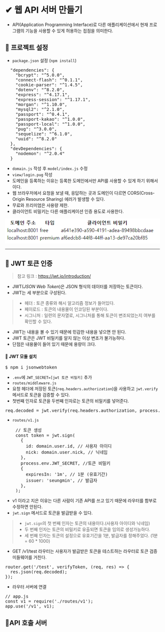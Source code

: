 # ✔ 웹 API 서버 만들기
- API(Application Programming Interface)로 다른 애플리케이션에서 현재 프로그램의 기능을 사용할 수 있게 허용하는 접점을 의미한다.
## 🌈 프로젝트 설정
- `package.json` 설정 (`npm install`)
<pre>
  "dependencies": {
    "bcrypt": "^5.0.0",
    "connect-flash": "^0.1.1",
    "cookie-parser": "^1.4.5",
    "dotenv": "^8.2.0",
    "express": "^4.17.1",
    "express-session": "^1.17.1",
    "morgan": "^1.10.0",
    "mysql2": "^2.1.0",
    "passport": "^0.4.1",
    "passport-kakao": "^1.0.0",
    "passport-local": "^1.0.0",
    "pug": "^3.0.0",
    "sequelize": "^6.1.0",
    "uuid": "^8.2.0"
  },
  "devDependencies": {
    "nodemon": "^2.0.4"
  }
</pre>
- `domain.js` 작성 후 `model/index.js` 수정
- `view/login.pug` 작성
- 도메인을 등록하는 이유는 등록한 도메인에서만 API를 사용할 수 있게 하기 위해서이다.
- 웹 브라우저에서 요청을 보낼 때, 응답하는 곳과 도메인이 다르면 CORS(Cross-Origin Resource Sharing) 에러가 발생할 수 있다.
- 무료와 프리미엄은 사용량 제한.
- 클라이언트 비밀키는 다른 애플리케이션 인증 용도로 사용한다.

![img](./img/1.PNG)

<hr>

## 🌈 JWT 토큰 인증
> 참고 링크 : https://jwt.io/introduction/
- JWT(*JSON Web Token*)은 JSON 형식의 데이터를 저장하는 토큰이다.
- JWT는 세 부분으로 구성된다.
> - 헤더 : 토큰 종류와 해시 알고리즘 정보가 들어있다.
> - 페이로드 : 토큰의 내용물이 인코딩된 부분이다.
> - 시그니처 : 일련의 문자열로, 시그니처를 통해 토큰이 변조되었는지 여부를 확인할 수 있다.
- JWT는 내용을 볼 수 있기 때문에 민감한 내용을 넣으면 안 된다.
- JWT 토큰은 JWT 비밀키를 알지 않는 이상 변조가 불가능하다.
- 단점은 내용물이 들어 있기 때문에 용량이 크다.
#### 🔸 JWT 모듈 설치
<pre>
$ npm i jsonwebtoken
</pre>
- `.env`에 `JWT_SECRET=[jwt 토큰 비밀키]` 추가
- `routes/middleware.js`
- 요청 헤더에 저장된 토큰(`req.headers.authorization`)을 사용하고 `jwt.verify` 메서드로 토큰을 검증할 수 있다.
- 첫번째 인자로 토큰을 두번째 인자로는 토큰의 비밀키를 넣어준다.
<pre>
req.decoded = jwt.verify(req.headers.authorization, process.env.JWT_SECRET);
</pre>
- `routes/v1.js` 
<pre>
    // 토큰 생성
    const token = jwt.sign(
      {
        id: domain.user.id, // 사용자 아이디
        nick: domain.user.nick, // 닉네임
      },
      process.env.JWT_SECRET, //토큰 비밀키
      {
        expiresIn: '1m', // 1분 (유효기간)
        issuer: 'seungmin', // 발급자
      },
    );
</pre>
- v1 이라고 지은 이유는 다른 사람이 기존 API를 쓰고 있기 때문에 라우터를 함부로 수정하면 안된다.
- `jwt.sign` 메서드로 토큰을 발급받을 수 있다.
> - `jwt.sign`의 첫 번째 인자는 토큰의 내용이다.(사용자 아이디와 닉네임)
> - 두 번째 인자는 토큰의 비밀키로 유출되면 토큰을 임의로 생성가능하다.
> - 세 번째 인자는 토큰의 설정으로 유효기간을 1분, 발급자를 정해주었다. (1분 = 60 * 1000)
- GET /v1/test 라우터는 사용자가 발급받은 토큰을 테스트하는 라우터로 토큰 검증 미들웨어를 거친다.
<pre>
router.get('/test', verifyToken, (req, res) => {
  res.json(req.decoded);
});
</pre>
- 라우터 서버에 연결
<pre>
// app.js
const v1 = require('./routes/v1');
app.use('/v1', v1);
</pre>

## 🌈API 호출 서버